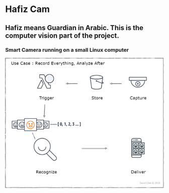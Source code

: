 # Hafiz Cam
## Hafiz means Guardian in Arabic. This is the computer vision part of the project.
### Smart Camera running on a small Linux computer  
![Use Case One](https://github.com/davesdere/hafizCam/blob/master/HafizCam_v33.png)
